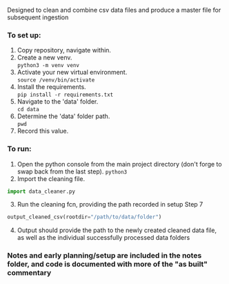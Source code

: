Designed to clean and combine csv data files and produce a master file for subsequent ingestion

### To set up:
1. Copy repository, navigate within. 
2. Create a new venv. <br />
`python3 -m venv venv`
3. Activate your new virtual environment. <br />
`source /venv/bin/activate`
4. Install the requirements. <br />
`pip install -r requirements.txt`
5. Navigate to the 'data' folder. <br />
`
cd data
`
6. Determine the 'data' folder path.  <br />
`
pwd
`
7.  Record this value. 

### To run:
1. Open the python console from the main project directory (don't forge to swap back from the last step). 
`python3`
2. Import the cleaning file. 
```python
import data_cleaner.py
```
3. Run the cleaning fcn, providing the path recorded in setup Step 7
```python
output_cleaned_csv(rootdir="/path/to/data/folder")
```
4. Output should provide the path to the newly created cleaned data file, as well as the individual successfully processed data folders


### Notes and early planning/setup are included in the notes folder, and code is documented with more of the "as built" commentary

